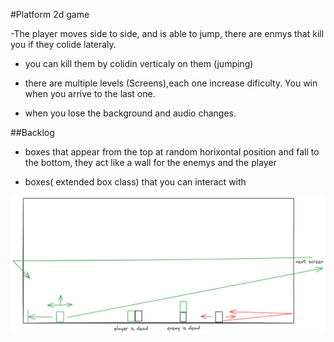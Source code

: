 #Platform 2d game

-The player moves side to side, and is able to jump, there are enmys that kill you if they colide lateraly.

- you can kill them by colidin verticaly on them (jumping)

- there are multiple levels (Screens),each one increase dificulty. You win when you arrive to the last one.

- when you lose the background and audio changes.


##Backlog

- boxes that appear from the top at random horixontal position and fall to the bottom, they act like a wall for the enemys and the player

- boxes( extended box class) that you can interact with

![alt text](./img/game-design.png)
